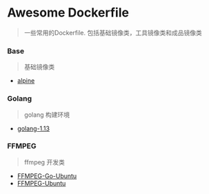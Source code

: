 # Awesome Dockerfile
> 一些常用的Dockerfile. 包括基础镜像类，工具镜像类和成品镜像类

### Base
> 基础镜像类
* [alpine](alpine.md)

### Golang
> golang 构建环境
* [golang-1.13](golang-1.13.md)

### FFMPEG
> ffmpeg 开发类
* [FFMPEG-Go-Ubuntu](ffmpeg-go-ubuntu.md)
* [FFMPEG-Ubuntu](ffmpeg-ubuntu.md)